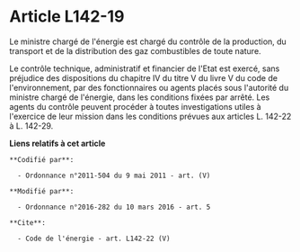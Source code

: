 # Article L142-19

Le ministre chargé de l'énergie est chargé du contrôle de la production, du transport et de la distribution des gaz
combustibles de toute nature. 

Le contrôle technique, administratif et financier de l'Etat est exercé, sans préjudice des dispositions du chapitre IV du
titre V du livre V du code de l'environnement, par des fonctionnaires ou agents placés sous l'autorité du ministre chargé de
l'énergie, dans les conditions fixées par arrêté. Les agents du contrôle peuvent procéder à toutes investigations utiles à
l'exercice de leur mission dans les conditions prévues aux articles L. 142-22 à L. 142-29.

**Liens relatifs à cet article**

	**Codifié par**:

	  - Ordonnance n°2011-504 du 9 mai 2011 - art. (V)

	**Modifié par**:

	  - Ordonnance n°2016-282 du 10 mars 2016 - art. 5

	**Cite**:

	  - Code de l'énergie - art. L142-22 (V)

